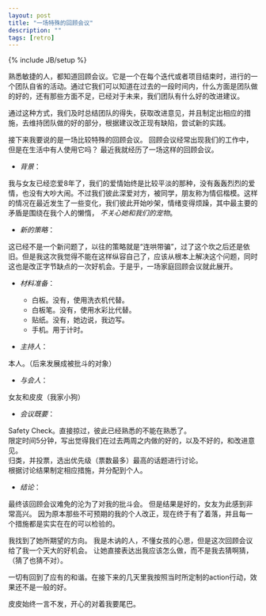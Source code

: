 ```yaml
---
layout: post
title: "一场特殊的回顾会议"
description: ""
tags: [retro]
---
```

{% include JB/setup %}

熟悉敏捷的人，都知道回顾会议。它是一个在每个迭代或者项目结束时，进行的一个团队自省的活动。通过它我们可以知道在过去的一段时间内，什么方面是团队做的好的，还有那些方面不足，已经对于未来，我们团队有什么好的改进建议。

通过这种方式，我们及时总结团队的得失，获取改进意见，并且制定出相应的措施，去维持团队做的好的部分，根据建议改正现有缺陷，尝试新的实践。 

接下来我要说的是一场比较特殊的回顾会议。
回顾会议经常出现我们的工作中，但是在生活中有人使用它吗？
最近我就经历了一场这样的回顾会议。

* _背景_：

我与女友已经恋爱8年了，我们的爱情始终是比较平淡的那种，没有轰轰烈烈的爱情，也没有大吵大闹。不过我们彼此深爱对方，被同学，朋友称为情侣楷模。这样的情况在最近发生了一些变化，我们彼此开始吵架，情绪变得烦躁，其中最主要的矛盾是围绕在我个人的懒惰，
_不关心她和我们的宠物_。

* _新的策略_：

这已经不是一个新问题了，以往的策略就是“连哄带骗”，过了这个坎之后还是依旧。但是我这次我觉得不能在这样纵容自己了，应该从根本上解决这个问题，同时这也是改正字节缺点的一次好机会。于是乎，一场家庭回顾会议就此展开。

* _材料准备_：
    
    * 白板。没有，使用洗衣机代替。          
    * 白板笔。没有，使用水彩比代替。         
    * 贴纸。没有，她边说，我边写。          
    * 手机。用于计时。            

* _主持人_：

本人。（后来发展成被批斗的对象）

* _与会人_：

女友和皮皮（我家小狗）

* _会议既要_：

Safety Check。直接掠过，彼此已经熟悉的不能在熟悉了。    
限定时间5分钟，写出觉得我们在过去两周之内做的好的，以及不好的，和改进意见。  
归类，并投票，选出优先级（票数最多）最高的话题进行讨论。    
根据讨论结果制定相应措施，并分配到个人。    

* _结论_：

最终该回顾会议难免的沦为了对我的批斗会。
但是结果是好的，女友为此感到非常高兴。
因为原本那些不可预期的我的个人改正，现在终于有了着落，并且每一个措施都是实实在在的可以检验的。

我找到了她所期望的方向。
我是木讷的人，不懂女孩的心思，但是这次回顾会议给了我一个天大的好机会。
让她直接表达出我应该怎么做，而不是我去猜啊猜，（猜了也猜不对）。

一切有回到了应有的和谐。在接下来的几天里我按照当时所定制的action行动，效果还不是一般的好。

皮皮始终一言不发，开心的对着我要尾巴。